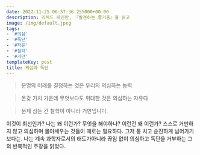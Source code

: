 ```yaml
---
date: 2022-11-25 06:57:36.255000+00:00
description: 리처드 파인만, 『발견하는 즐거움』을 읽고
image: /img/default.jpeg
tags:
- '#의심'
- '#독단'
- '#자유'
- '#철학'
- '#거만'
templateKey: post
title: 의심과 독단
---
```


>문명의 미래를 결정하는 것은 우리의 의심하는 능력

> 온갖 가치 가운데 무엇보다도 위대한 것은 의심하는 자유다

> 문제 삼는 건 철학이 아니라 거만입니다.

이것이 최선인가? 나는 왜 이런가? 무엇을 해야하나? 이런건 왜 이런가? 스스로 거만하지 않고 의심하며 몰아세우는 것들이 때로는 필요하다. 그저 퉁 치고 순진하게 넘어가기 보다는. 나는 계속 과학자로서의 태도가아니라 끊임 없이 의심하고 독단을 거부하는 그의 반복적인 주장을 읽었다.